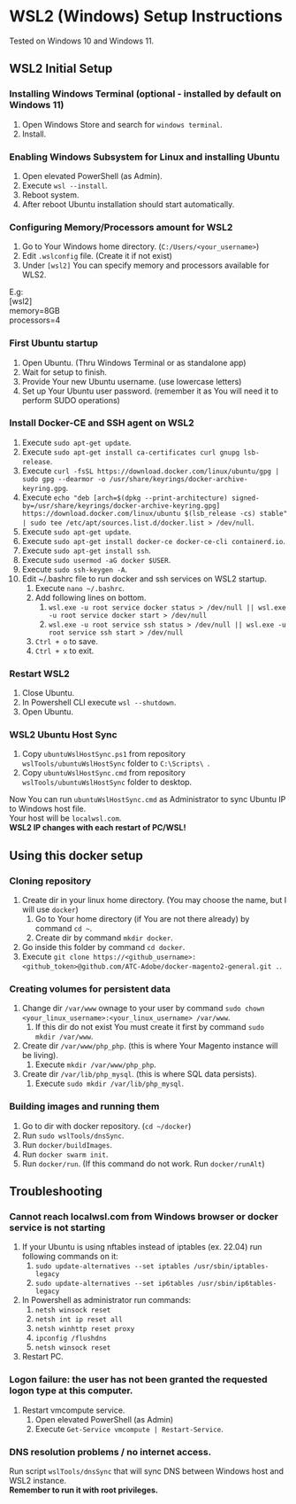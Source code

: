 # WSL2 (Windows) Setup Instructions
Tested on Windows 10 and Windows 11.

## WSL2 Initial Setup

### Installing Windows Terminal (optional - installed by default on Windows 11)

1. Open Windows Store and search for `windows terminal`.
2. Install.

### Enabling Windows Subsystem for Linux and installing Ubuntu

1. Open elevated PowerShell (as Admin).
2. Execute `wsl --install`.
3. Reboot system.
4. After reboot Ubuntu installation should start automatically.

### Configuring Memory/Processors amount for WSL2

1. Go to Your Windows home directory. (`C:/Users/<your_username>`)
2. Edit `.wslconfig` file. (Create it if not exist)
3. Under `[wsl2]` You can specify memory and processors available for WLS2.

E.g:\
[wsl2]\
memory=8GB\
processors=4

### First Ubuntu startup

1. Open Ubuntu. (Thru Windows Terminal or as standalone app)
2. Wait for setup to finish.
3. Provide Your new Ubuntu username. (use lowercase letters)
4. Set up Your Ubuntu user password. (remember it as You will need it to perform SUDO operations)

### Install Docker-CE and SSH agent on WSL2

1. Execute `sudo apt-get update`.
2. Execute `sudo apt-get install ca-certificates curl gnupg lsb-release`.
3. Execute `curl -fsSL https://download.docker.com/linux/ubuntu/gpg | sudo gpg --dearmor -o /usr/share/keyrings/docker-archive-keyring.gpg`.
4. Execute `echo "deb [arch=$(dpkg --print-architecture) signed-by=/usr/share/keyrings/docker-archive-keyring.gpg] https://download.docker.com/linux/ubuntu $(lsb_release -cs) stable" | sudo tee /etc/apt/sources.list.d/docker.list > /dev/null`.
5. Execute `sudo apt-get update`.
6. Execute `sudo apt-get install docker-ce docker-ce-cli containerd.io`.
7. Execute `sudo apt-get install ssh`.
8. Execute `sudo usermod -aG docker $USER`.
9. Execute `sudo ssh-keygen -A`.
10. Edit ~/.bashrc file to run docker and ssh services on WSL2 startup.
    1. Execute `nano ~/.bashrc`.
    2. Add following lines on bottom.
       1. `wsl.exe -u root service docker status > /dev/null || wsl.exe -u root service docker start > /dev/null`
       2. `wsl.exe -u root service ssh status > /dev/null || wsl.exe -u root service ssh start > /dev/null`
    3. `Ctrl + o` to save.
    4. `Ctrl + x` to exit.

### Restart WSL2

1. Close Ubuntu.
2. In Powershell CLI execute `wsl --shutdown`.
3. Open Ubuntu.

### WSL2 Ubuntu Host Sync

1. Copy `ubuntuWslHostSync.ps1` from repository `wslTools/ubuntuWslHostSync` folder to `C:\Scripts\ `.
2. Copy `ubuntuWslHostSync.cmd` from repository `wslTools/ubuntuWslHostSync` folder to desktop.

Now You can run `ubuntuWslHostSync.cmd` as Administrator to sync Ubuntu IP to Windows host file.\
Your host will be `localwsl.com`.\
**WSL2 IP changes with each restart of PC/WSL!**

## Using this docker setup

### Cloning repository

1. Create dir in your linux home directory. (You may choose the name, but I will use `docker`)
   1. Go to Your home directory (if You are not there already) by command `cd ~`.
   2. Create dir by command `mkdir docker`.
2. Go inside this folder by command `cd docker`.
3. Execute `git clone https://<github_username>:<github_token>@github.com/ATC-Adobe/docker-magento2-general.git .`.

### Creating volumes for persistent data

1. Change dir `/var/www` ownage to your user by command `sudo chown <your_linux_username>:<your_linux_username> /var/www`.
   1. If this dir do not exist You must create it first by command `sudo mkdir /var/www`.
2. Create dir `/var/www/php_php`. (this is where Your Magento instance will be living).
   1. Execute `mkdir /var/www/php_php`.
3. Create dir `/var/lib/php_mysql`. (this is where SQL data persists).
   1. Execute `sudo mkdir /var/lib/php_mysql`.

### Building images and running them

1. Go to dir with docker repository. (`cd ~/docker`)
2. Run `sudo wslTools/dnsSync`.
3. Run `docker/buildImages`.
4. Run `docker swarm init`.
5. Run `docker/run`. (If this command do not work. Run `docker/runAlt`)

## Troubleshooting

### Cannot reach localwsl.com from Windows browser or docker service is not starting

1. If your Ubuntu is using nftables instead of iptables (ex. 22.04) run following commands on it:
   1. `sudo update-alternatives --set iptables /usr/sbin/iptables-legacy`
   2. `sudo update-alternatives --set ip6tables /usr/sbin/ip6tables-legacy`
2. In Powershell as administrator run commands:
   1. `netsh winsock reset`
   2. `netsh int ip reset all`
   3. `netsh winhttp reset proxy`
   4. `ipconfig /flushdns`
   5. `netsh winsock reset`
3. Restart PC.

### Logon failure: the user has not been granted the requested logon type at this computer.

1. Restart vmcompute service.
   1. Open elevated PowerShell (as Admin)
   2. Execute `Get-Service vmcompute | Restart-Service`.

### DNS resolution problems / no internet access.

Run script `wslTools/dnsSync` that will sync DNS between Windows host and WSL2 instance.\
**Remember to run it with root privileges.**